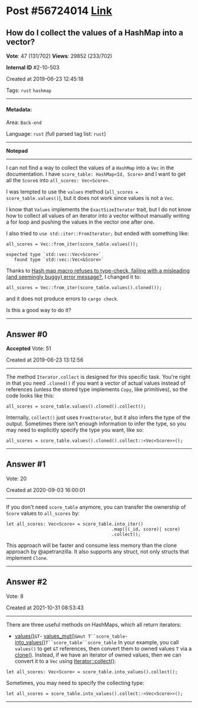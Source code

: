 
# Post \#56724014 [Link](https://stackoverflow.com/questions/56724014/)

## How do I collect the values of a HashMap into a vector?

**Vote**: 47 (131/702) **Views**: 29852 (233/702) 

**Internal ID** \#2-10-503

Created at 2019-06-23 12:45:18

Tags: `rust` `hashmap`

----------

#### Metadata:

Area: `Back-end`

Language: `rust` (full parsed tag list: `rust`)

----------

**Notepad**


----------

I can not find a way to collect the values of a `HashMap` into a `Vec` in the documentation. I have `score_table: HashMap<Id, Score>` and I want to get all the `Score`s into `all_scores: Vec<Score>`.

I was tempted to use the `values` method (`all_scores = score_table.values()`), but it does not work since values is not a `Vec`.

I know that `Values` implements the `ExactSizeIterator` trait, but I do not know how to collect all values of an iterator into a vector without manually writing a for loop and pushing the values in the vector one after one.

I also tried to `use std::iter::FromIterator;` but ended with something like:

```
all_scores = Vec::from_iter(score_table.values());
```


```
expected type `std::vec::Vec<Score>`
   found type `std::vec::Vec<&Score>`
```


Thanks to [Hash map macro refuses to type-check, failing with a misleading (and seemingly buggy) error message?](https://stackoverflow.com/questions/52093493/hash-map-macro-refuses-to-type-check-failing-with-a-misleading-and-seemingly-b), I changed it to:

```
all_scores = Vec::from_iter(score_table.values().cloned());
```


and it does not produce errors to `cargo check`.

Is this a good way to do it? 


----------
        
## Answer \#0

**Accepted** Vote: 51

Created at 2019-06-23 13:12:56

------------

The method `Iterator.collect` is designed for this specific task. You're right in that you need `.cloned()` if you want a vector of actual values instead of references (unless the stored type implements `Copy`, like primitives), so the code looks like this:

```
all_scores = score_table.values().cloned().collect();
```


Internally, `collect()` just uses `FromIterator`, but it also infers the type of the output. Sometimes there isn't enough information to infer the type, so you may need to explicitly specify the type you want, like so:

```
all_scores = score_table.values().cloned().collect::<Vec<Score>>();
```



------------
    
    
## Answer \#1

 Vote: 20

Created at 2020-09-03 16:00:01

------------

If you don't need `score_table` anymore, you can transfer the ownership of `Score` values to `all_scores` by:
```
let all_scores: Vec<Score> = score_table.into_iter()
                                        .map(|(_id, score)| score)
                                        .collect();
```

This approach will be faster and consume less memory than the clone approach by @apetranzilla. It also supports any struct, not only structs that implement `Clone`.


------------
    
    
## Answer \#2

 Vote: 8

Created at 2021-10-31 08:53:43

------------

There are three useful methods on HashMaps, which all return iterators:
- [values()](https://doc.rust-lang.org/std/collections/struct.HashMap.html#method.values)`&T`- [values_mut()](https://doc.rust-lang.org/std/collections/struct.HashMap.html#method.values_mut)`&mut T``score_table`- [into_values()](https://doc.rust-lang.org/std/collections/struct.HashMap.html#method.into_values)`T``score_table``score_table`
In your example, you call `values()` to get `&T` references, then convert them to owned values `T` via a [clone()](https://doc.rust-lang.org/std/clone/trait.Clone.html).
Instead, if we have an iterator of owned values, then we can convert it to a `Vec` using [Iterator::collect()](https://doc.rust-lang.org/std/iter/trait.Iterator.html#method.collect):
```
let all_scores: Vec<Score> = score_table.into_values().collect();
```

Sometimes, you may need to specify the collecting type:
```
let all_scores = score_table.into_values().collect::<Vec<Score>>();
```



------------
    
    